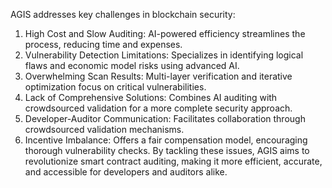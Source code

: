 AGIS addresses key challenges in blockchain security:
1. High Cost and Slow Auditing: AI-powered efficiency streamlines the process, reducing time and expenses.
2. Vulnerability Detection Limitations: Specializes in identifying logical flaws and economic model risks using advanced AI.
3. Overwhelming Scan Results: Multi-layer verification and iterative optimization focus on critical vulnerabilities.
4. Lack of Comprehensive Solutions: Combines AI auditing with crowdsourced validation for a more complete security approach.
5. Developer-Auditor Communication: Facilitates collaboration through crowdsourced validation mechanisms.
6. Incentive Imbalance: Offers a fair compensation model, encouraging thorough vulnerability checks.
By tackling these issues, AGIS aims to revolutionize smart contract auditing, making it more efficient, accurate, and accessible for developers and auditors alike.